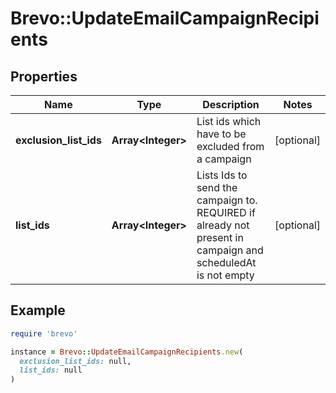 # Brevo::UpdateEmailCampaignRecipients

## Properties

| Name | Type | Description | Notes |
| ---- | ---- | ----------- | ----- |
| **exclusion_list_ids** | **Array&lt;Integer&gt;** | List ids which have to be excluded from a campaign | [optional] |
| **list_ids** | **Array&lt;Integer&gt;** | Lists Ids to send the campaign to. REQUIRED if already not present in campaign and scheduledAt is not empty | [optional] |

## Example

```ruby
require 'brevo'

instance = Brevo::UpdateEmailCampaignRecipients.new(
  exclusion_list_ids: null,
  list_ids: null
)
```

